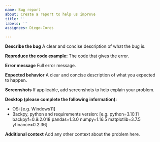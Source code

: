 ```yaml
---
name: Bug report
about: Create a report to help us improve
title: ''
labels: ''
assignees: Diego-Cores

---
```


**Describe the bug**
A clear and concise description of what the bug is.

**Reproduce the code example:**
The code that gives the error.

**Error message**
Full error message.

**Expected behavior**
A clear and concise description of what you expected to happen.

**Screenshots**
If applicable, add screenshots to help explain your problem.

**Desktop (please complete the following information):**
 - OS: [e.g. Windows11]
 - Backpy, python and requirements version:  [e.g.
python=3.10.11
backpyf=0.9.2.018
pandas=1.3.0
numpy=1.16.5
matplotlib=3.7.5
yfinance=0.2.36]

**Additional context**
Add any other context about the problem here.
